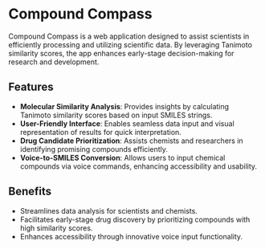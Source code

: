 # Compound Compass

Compound Compass is a web application designed to assist scientists in efficiently processing and utilizing scientific data. By leveraging Tanimoto similarity scores, the app enhances early-stage decision-making for research and development.

## Features
- **Molecular Similarity Analysis**: Provides insights by calculating Tanimoto similarity scores based on input SMILES strings.
- **User-Friendly Interface**: Enables seamless data input and visual representation of results for quick interpretation.
- **Drug Candidate Prioritization**: Assists chemists and researchers in identifying promising compounds efficiently.
- **Voice-to-SMILES Conversion**: Allows users to input chemical compounds via voice commands, enhancing accessibility and usability.

## Benefits
- Streamlines data analysis for scientists and chemists.
- Facilitates early-stage drug discovery by prioritizing compounds with high similarity scores.
- Enhances accessibility through innovative voice input functionality.
